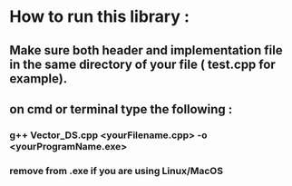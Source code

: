# How to run this library :

## Make sure both header and implementation file in the same directory of your file ( test.cpp for example).
    
## on cmd or terminal type the following :
    
### g++ Vector_DS.cpp <yourFilename.cpp> -o <yourProgramName.exe>
        
### remove from <yourProgramName> .exe if you are using Linux/MacOS
